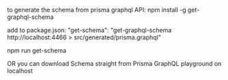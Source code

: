 to generate the schema from prisma graphql API:
npm install -g get-graphql-schema

add to package.json:
"get-schema": "get-graphql-schema http://localhost:4466 > src/generated/prisma.graphql"

npm run get-schema

OR you can download Schema straight from Prisma GraphQL playground on localhost